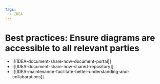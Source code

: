 ```yaml
---
Tags:
  - IDEA
---
```



# Best practices: Ensure diagrams are accessible to all relevant parties 

- ![[IDEA-document-share-how-document-portal]]
- ![[IDEA-document-share-how-shared-repository]]
- ![[IDEA-maintenance-facilitate-better-understanding-and-collaborations]]

